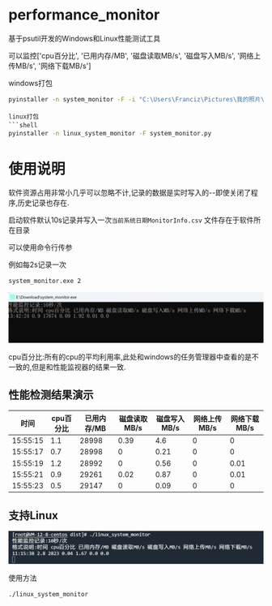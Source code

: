 # performance_monitor
基于psutil开发的Windows和Linux性能测试工具

可以监控['cpu百分比', '已用内存/MB', '磁盘读取MB/s', '磁盘写入MB/s', '网络上传MB/s', '网络下载MB/s']

windows打包
```bash
pyinstaller -n system_monitor -F -i "C:\Users\Franciz\Pictures\我的照片\performance_monitor.ico" .\system_monitor.py -p .\common.py -p .\process_monitor.py --distpath=E:\WORK\测试升级工具```

linux打包
```shell
pyinstaller -n linux_system_monitor -F system_monitor.py
```

# 使用说明

软件资源占用非常小几乎可以忽略不计,记录的数据是实时写入的--即使关闭了程序,历史记录也存在.

启动软件默认10s记录并写入一次`当前系统日期MonitorInfo.csv` 文件存在于软件所在目录

可以使用命令行传参

例如每2s记录一次

```bash
system_monitor.exe 2
```

![image-20230228155550537](README.assets/image-20230228155550537.png)	

cpu百分比:所有的cpu的平均利用率,此处和windows的任务管理器中查看的是不一致的,但是和性能监视器的结果一致.



## 性能检测结果演示

| 时间     | cpu百分比 | 已用内存/MB | 磁盘读取MB/s | 磁盘写入MB/s | 网络上传MB/s | 网络下载MB/s |
| -------- | --------- | ----------- | ------------ | ------------ | ------------ | ------------ |
| 15:55:15 | 1.1       | 28998       | 0.39         | 4.6          | 0            | 0            |
| 15:55:17 | 0.7       | 28998       | 0            | 0.21         | 0            | 0            |
| 15:55:19 | 1.2       | 28992       | 0            | 0.56         | 0            | 0.01         |
| 15:55:21 | 0.9       | 29261       | 0.02         | 0.87         | 0            | 0.01         |
| 15:55:23 | 0.5       | 29147       | 0            | 0.09         | 0            | 0            |



## 支持Linux

![image-20230301111624015](README.assets/image-20230301111624015.png)	

使用方法

```shell
./linux_system_monitor
```

